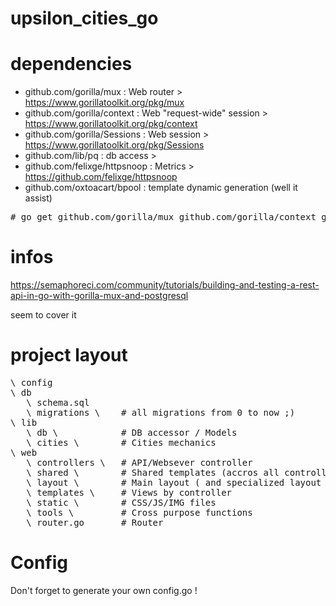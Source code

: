 # upsilon_cities_go

# dependencies

* github.com/gorilla/mux : Web router > https://www.gorillatoolkit.org/pkg/mux
* github.com/gorilla/context : Web "request-wide" session > https://www.gorillatoolkit.org/pkg/context
* github.com/gorilla/Sessions : Web session > https://www.gorillatoolkit.org/pkg/Sessions
* github.com/lib/pq : db access > 
* github.com/felixge/httpsnoop : Metrics > https://github.com/felixge/httpsnoop
* github.com/oxtoacart/bpool : template dynamic generation (well it assist)

<pre>
# go get github.com/gorilla/mux github.com/gorilla/context github.com/gorilla/Sessions github.com/lib/pq github.com/felixge/httpsnoop github.com/oxtoacart/bpool
</pre>

# infos 

https://semaphoreci.com/community/tutorials/building-and-testing-a-rest-api-in-go-with-gorilla-mux-and-postgresql 

seem to cover it

# project layout

<pre>
\ config 
\ db
   \ schema.sql
   \ migrations \    # all migrations from 0 to now ;)
\ lib
   \ db \            # DB accessor / Models
   \ cities \        # Cities mechanics
\ web
   \ controllers \   # API/Websever controller 
   \ shared \        # Shared templates (accros all controllers)
   \ layout \        # Main layout ( and specialized layout )
   \ templates \     # Views by controller
   \ static \        # CSS/JS/IMG files
   \ tools \         # Cross purpose functions
   \ router.go       # Router
</pre>

# Config

Don't forget to generate your own config.go !